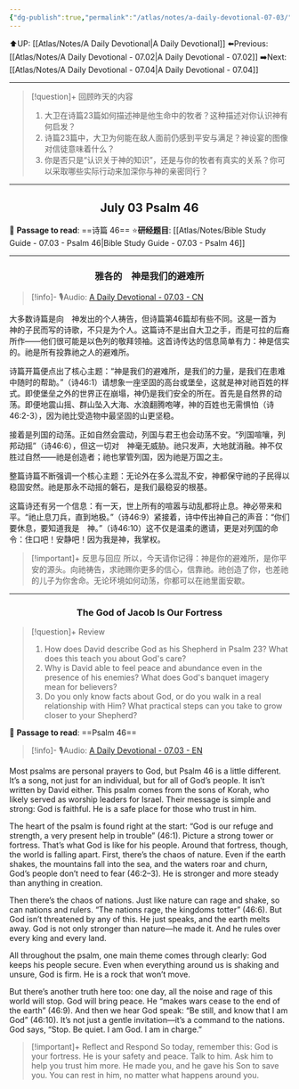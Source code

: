 ```yaml
---
{"dg-publish":true,"permalink":"/atlas/notes/a-daily-devotional-07-03/"}
---
```


 ⬆️UP: [[Atlas/Notes/A Daily Devotional\|A Daily Devotional]]
⬅️Previous: [[Atlas/Notes/A Daily Devotional - 07.02\|A Daily Devotional - 07.02]]
➡️Next: [[Atlas/Notes/A Daily Devotional - 07.04\|A Daily Devotional - 07.04]]

---

> [!question]+ 回顾昨天的内容
> 1. ⁠大卫在诗篇23篇如何描述神是他生命中的牧者？这种描述对你认识神有何启发？
> 2. 诗篇23篇中，大卫为何能在敌人面前仍感到平安与满足？神设宴的图像对信徒意味着什么？
> 3. 你是否只是“认识关于神的知识”，还是与你的牧者有真实的关系？你可以采取哪些实际行动来加深你与神的亲密同行？


---
## <center>July 03 Psalm 46</center>

📖 **Passage to read**: ==诗篇 46==
⭐**研经题目**: [[Atlas/Notes/Bible Study Guide - 07.03 - Psalm 46\|Bible Study Guide - 07.03 - Psalm 46]]

---
### <center>雅各的　神是我们的避难所</center>

> [!info]- 🎙️Audio: [A Daily Devotional - 07.03 - CN]()

大多数诗篇是向　神发出的个人祷告，但诗篇第46篇却有些不同。这是一首为　神的子民而写的诗歌，不只是为个人。这篇诗不是出自大卫之手，而是可拉的后裔所作——他们很可能是以色列的敬拜领袖。这首诗传达的信息简单有力：神是信实的。祂是所有投靠祂之人的避难所。

诗篇开篇便点出了核心主题：“神是我们的避难所，是我们的力量，是我们在患难中随时的帮助。”（诗46:1）请想象一座坚固的高台或堡垒，这就是神对祂百姓的样式。即使堡垒之外的世界正在崩塌，神仍是我们安全的所在。首先是自然界的动荡。即便地震山摇、群山坠入大海、水浪翻腾咆哮，神的百姓也无需惧怕（诗46:2-3），因为祂比受造物中最坚固的山更坚稳。

接着是列国的动荡。正如自然会震动，列国与君王也会动荡不安。“列国喧嚷，列邦动摇”（诗46:6），但这一切对　神毫无威胁。祂只发声，大地就消融。神不仅胜过自然——祂是创造者；祂也掌管列国，因为祂是万国之主。

整篇诗篇不断强调一个核心主题：无论外在多么混乱不安，神都保守祂的子民得以稳固安然。祂是那永不动摇的磐石，是我们最稳妥的根基。

这篇诗还有另一个信息：有一天，世上所有的喧嚣与动乱都将止息。神必带来和平。“祂止息刀兵，直到地极。”（诗46:9）紧接着，诗中传出神自己的声音：“你们要休息，要知道我是　神。”（诗46:10）这不仅是温柔的邀请，更是对列国的命令：住口吧！安静吧！因为我是神，我掌权。

> [!important]+ 反思与回应
所以，今天请你记得：神是你的避难所，是你平安的源头。向祂祷告，求祂赐你更多的信心，信靠祂。祂创造了你，也差祂的儿子为你舍命。无论环境如何动荡，你都可以在祂里面安歇。

---
### <center>The God of Jacob Is Our Fortress</center>

> [!question]+ Review
> 1. ⁠How does David describe God as his Shepherd in Psalm 23? What does this teach you about God's care?
> 2. Why is David able to feel peace and abundance even in the presence of his enemies? What does God's banquet imagery mean for believers?
> 3. Do you only know facts about God, or do you walk in a real relationship with Him? What practical steps can you take to grow closer to your Shepherd?

📖 **Passage to read**: ==Psalm 46==

> [!info]- 🎙️Audio: [A Daily Devotional - 07.03 - EN]()  

Most psalms are personal prayers to God, but Psalm 46 is a little different. It’s a song, not just for an individual, but for all of God’s people. It isn’t written by David either. This psalm comes from the sons of Korah, who likely served as worship leaders for Israel. Their message is simple and strong: God is faithful. He is a safe place for those who trust in him.

The heart of the psalm is found right at the start: “God is our refuge and strength, a very present help in trouble” (46:1). Picture a strong tower or fortress. That’s what God is like for his people. Around that fortress, though, the world is falling apart. First, there’s the chaos of nature. Even if the earth shakes, the mountains fall into the sea, and the waters roar and churn, God’s people don’t need to fear (46:2–3). He is stronger and more steady than anything in creation.

Then there’s the chaos of nations. Just like nature can rage and shake, so can nations and rulers. “The nations rage, the kingdoms totter” (46:6). But God isn’t threatened by any of this. He just speaks, and the earth melts away. God is not only stronger than nature—he made it. And he rules over every king and every land.

All throughout the psalm, one main theme comes through clearly: God keeps his people secure. Even when everything around us is shaking and unsure, God is firm. He is a rock that won’t move.

But there’s another truth here too: one day, all the noise and rage of this world will stop. God will bring peace. He “makes wars cease to the end of the earth” (46:9). And then we hear God speak: “Be still, and know that I am God” (46:10). It’s not just a gentle invitation—it’s a command to the nations. God says, “Stop. Be quiet. I am God. I am in charge.”

> [!important]+ Reflect and Respond
So today, remember this: God is your fortress. He is your safety and peace. Talk to him. Ask him to help you trust him more. He made you, and he gave his Son to save you. You can rest in him, no matter what happens around you.

